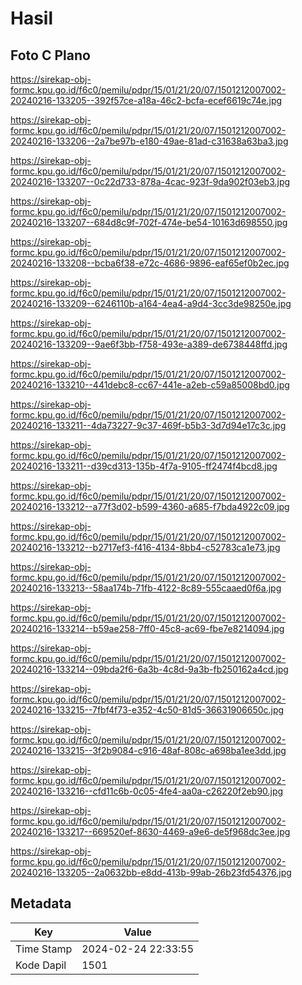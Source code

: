 # Hasil

## Foto C Plano

https://sirekap-obj-formc.kpu.go.id/f6c0/pemilu/pdpr/15/01/21/20/07/1501212007002-20240216-133205--392f57ce-a18a-46c2-bcfa-ecef6619c74e.jpg

https://sirekap-obj-formc.kpu.go.id/f6c0/pemilu/pdpr/15/01/21/20/07/1501212007002-20240216-133206--2a7be97b-e180-49ae-81ad-c31638a63ba3.jpg

https://sirekap-obj-formc.kpu.go.id/f6c0/pemilu/pdpr/15/01/21/20/07/1501212007002-20240216-133207--0c22d733-878a-4cac-923f-9da902f03eb3.jpg

https://sirekap-obj-formc.kpu.go.id/f6c0/pemilu/pdpr/15/01/21/20/07/1501212007002-20240216-133207--684d8c9f-702f-474e-be54-10163d698550.jpg

https://sirekap-obj-formc.kpu.go.id/f6c0/pemilu/pdpr/15/01/21/20/07/1501212007002-20240216-133208--bcba6f38-e72c-4686-9896-eaf65ef0b2ec.jpg

https://sirekap-obj-formc.kpu.go.id/f6c0/pemilu/pdpr/15/01/21/20/07/1501212007002-20240216-133209--6246110b-a164-4ea4-a9d4-3cc3de98250e.jpg

https://sirekap-obj-formc.kpu.go.id/f6c0/pemilu/pdpr/15/01/21/20/07/1501212007002-20240216-133209--9ae6f3bb-f758-493e-a389-de6738448ffd.jpg

https://sirekap-obj-formc.kpu.go.id/f6c0/pemilu/pdpr/15/01/21/20/07/1501212007002-20240216-133210--441debc8-cc67-441e-a2eb-c59a85008bd0.jpg

https://sirekap-obj-formc.kpu.go.id/f6c0/pemilu/pdpr/15/01/21/20/07/1501212007002-20240216-133211--4da73227-9c37-469f-b5b3-3d7d94e17c3c.jpg

https://sirekap-obj-formc.kpu.go.id/f6c0/pemilu/pdpr/15/01/21/20/07/1501212007002-20240216-133211--d39cd313-135b-4f7a-9105-ff2474f4bcd8.jpg

https://sirekap-obj-formc.kpu.go.id/f6c0/pemilu/pdpr/15/01/21/20/07/1501212007002-20240216-133212--a77f3d02-b599-4360-a685-f7bda4922c09.jpg

https://sirekap-obj-formc.kpu.go.id/f6c0/pemilu/pdpr/15/01/21/20/07/1501212007002-20240216-133212--b2717ef3-f416-4134-8bb4-c52783ca1e73.jpg

https://sirekap-obj-formc.kpu.go.id/f6c0/pemilu/pdpr/15/01/21/20/07/1501212007002-20240216-133213--58aa174b-71fb-4122-8c89-555caaed0f6a.jpg

https://sirekap-obj-formc.kpu.go.id/f6c0/pemilu/pdpr/15/01/21/20/07/1501212007002-20240216-133214--b59ae258-7ff0-45c8-ac69-fbe7e8214094.jpg

https://sirekap-obj-formc.kpu.go.id/f6c0/pemilu/pdpr/15/01/21/20/07/1501212007002-20240216-133214--09bda2f6-6a3b-4c8d-9a3b-fb250162a4cd.jpg

https://sirekap-obj-formc.kpu.go.id/f6c0/pemilu/pdpr/15/01/21/20/07/1501212007002-20240216-133215--7fbf4f73-e352-4c50-81d5-36631906650c.jpg

https://sirekap-obj-formc.kpu.go.id/f6c0/pemilu/pdpr/15/01/21/20/07/1501212007002-20240216-133215--3f2b9084-c916-48af-808c-a698ba1ee3dd.jpg

https://sirekap-obj-formc.kpu.go.id/f6c0/pemilu/pdpr/15/01/21/20/07/1501212007002-20240216-133216--cfd11c6b-0c05-4fe4-aa0a-c26220f2eb90.jpg

https://sirekap-obj-formc.kpu.go.id/f6c0/pemilu/pdpr/15/01/21/20/07/1501212007002-20240216-133217--669520ef-8630-4469-a9e6-de5f968dc3ee.jpg

https://sirekap-obj-formc.kpu.go.id/f6c0/pemilu/pdpr/15/01/21/20/07/1501212007002-20240216-133205--2a0632bb-e8dd-413b-99ab-26b23fd54376.jpg


## Metadata

| Key        | Value               |
| ---------- | ------------------- |
| Time Stamp | 2024-02-24 22:33:55 |
| Kode Dapil | 1501                |



